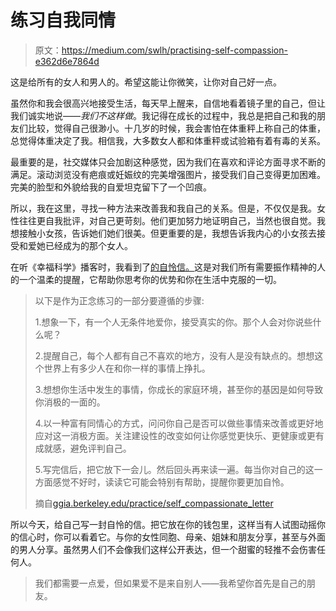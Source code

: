 # 练习自我同情

> 原文：<https://medium.com/swlh/practising-self-compassion-e362d6e7864d>

这是给所有的女人和男人的。希望这能让你微笑，让你对自己好一点。

虽然你和我会很高兴地接受生活，每天早上醒来，自信地看着镜子里的自己，但让我们诚实地说——*我们不这样做*。我记得在成长的过程中，我总是把自己和我的朋友们比较，觉得自己很渺小。十几岁的时候，我会害怕在体重秤上称自己的体重，总觉得体重决定了我。相信我，大多数女人都和体重秤或试验箱有着有毒的关系。

最重要的是，社交媒体只会加剧这种感觉，因为我们在喜欢和评论方面寻求不断的满足。滚动浏览没有疤痕或妊娠纹的完美增强图片，接受我们自己变得更加困难。完美的脸型和外貌给我的自爱坦克留下了一个凹痕。

所以，我在这里，寻找一种方法来改善我和我自己的关系。但是，不仅仅是我。女性往往更自我批评，对自己更苛刻。他们更加努力地证明自己，当然也很自觉。我想接触小女孩，告诉她们她们很美。但更重要的是，我想告诉我内心的小女孩去接受和爱她已经成为的那个女人。

在听《幸福科学》播客时，我看到了[的自怜信。](https://ggia.berkeley.edu/practice/self_compassionate_letter)这是对我们所有需要振作精神的人的一个温柔的提醒，它帮助你思考你的优势和你在生活中克服的一切。

> 以下是作为正念练习的一部分要遵循的步骤:
> 
> 1.想象一下，有一个人无条件地爱你，接受真实的你。那个人会对你说些什么呢？
> 
> 2.提醒自己，每个人都有自己不喜欢的地方，没有人是没有缺点的。想想这个世界上有多少人在和你一样的事情上挣扎。
> 
> 3.想想你生活中发生的事情，你成长的家庭环境，甚至你的基因是如何导致你消极的一面的。
> 
> 4.以一种富有同情心的方式，问问你自己是否可以做些事情来改善或更好地应对这一消极方面。关注建设性的改变如何让你感觉更快乐、更健康或更有成就感，避免评判自己。
> 
> 5.写完信后，把它放下一会儿。然后回头再来读一遍。每当你对自己的这一方面感觉不好时，读读它可能会特别有帮助，提醒你要更加自怜。
> 
> 摘自[ggia.berkeley.edu/practice/self_compassionate_letter](https://ggia.berkeley.edu/practice/self_compassionate_letter)

所以今天，给自己写一封自怜的信。把它放在你的钱包里，这样当有人试图动摇你的信心时，你可以看着它。与你的女性同胞、母亲、姐妹和朋友分享，甚至与外面的男人分享。虽然男人们不会像我们这样公开表达，但一个甜蜜的轻推不会伤害任何人。

> 我们都需要一点爱，但如果爱不是来自别人——我希望你首先是自己的朋友。
